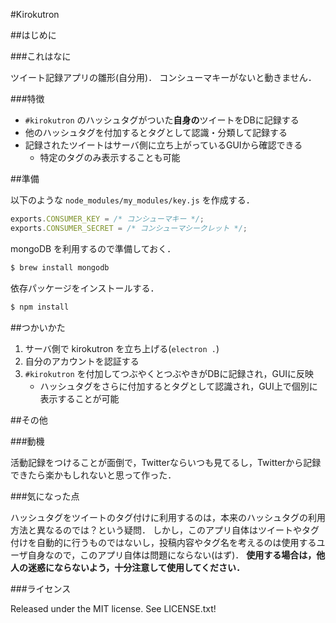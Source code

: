 #Kirokutron

##はじめに

###これはなに

ツイート記録アプリの雛形(自分用)．
コンシューマキーがないと動きません．

###特徴

* `#kirokutron` のハッシュタグがついた**自身の**ツイートをDBに記録する
* 他のハッシュタグを付加するとタグとして認識・分類して記録する
* 記録されたツイートはサーバ側に立ち上がっているGUIから確認できる
  * 特定のタグのみ表示することも可能

##準備

以下のような `node_modules/my_modules/key.js` を作成する．

``` javascript
exports.CONSUMER_KEY = /* コンシューマキー */;
exports.CONSUMER_SECRET = /* コンシューマシークレット */;
```

mongoDB を利用するので準備しておく．

```bash
$ brew install mongodb
```

依存パッケージをインストールする．

```bash
$ npm install
```

##つかいかた

1. サーバ側で kirokutron を立ち上げる(`electron .`)
2. 自分のアカウントを認証する
3. `#kirokutron` を付加してつぶやくとつぶやきがDBに記録され，GUIに反映
   * ハッシュタグをさらに付加するとタグとして認識され，GUI上で個別に表示することが可能

##その他

###動機

活動記録をつけることが面倒で，Twitterならいつも見てるし，Twitterから記録できたら楽かもしれないと思って作った．

###気になった点

ハッシュタグをツイートのタグ付けに利用するのは，本来のハッシュタグの利用方法と異なるのでは？という疑問．
しかし，このアプリ自体はツイートやタグ付けを自動的に行うものではないし，投稿内容やタグ名を考えるのは使用するユーザ自身なので，このアプリ自体は問題にならない(はず)．
**使用する場合は，他人の迷惑にならないよう，十分注意して使用してください．**

###ライセンス

Released under the MIT license.
See LICENSE.txt!
